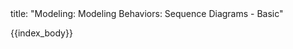 <frontmatter>
title: "Modeling: Modeling Behaviors: Sequence Diagrams - Basic"
</frontmatter>

{{index_body}}
